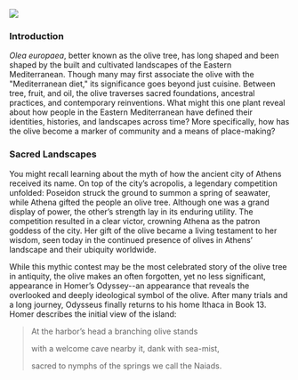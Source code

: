 <a href="https://www.juncture-digital.org"><img src="https://juncture-digital.github.io/juncture/static/images/ve-button.png"></a>

<param ve-config 
title="Olive: Pressing Matters in the Eastern Mediterranean Landscapes"    
source-image="https://upload.wikimedia.org/wikipedia/commons/8/86/Air_Olive_1.JPG"   
banner="https://upload.wikimedia.org/wikipedia/commons/8/86/Air_Olive_1.JPG" 
height=100
author="Charissa Shang"
layout="vertical">

### Introduction
<i>Olea europaea</i>, better known as the olive tree, has long shaped and been shaped by the built and cultivated landscapes of the Eastern Mediterranean. Though many may first associate the olive with the "Mediterranean diet," its significance goes beyond just cuisine. Between tree, fruit, and oil, the olive traverses sacred foundations, ancestral practices, and contemporary reinventions. What might this one plant reveal about how people in the Eastern Mediterranean have defined their identities, histories, and landscapes across time? More specifically, how has the olive become a marker of community and a means of place-making?

<param ve-iframe 
	   src='https://cdn.knightlab.com/libs/timeline3/latest/embed/index.html?source=v2%3A2PACX-1vRKRW0sXGCeXSt1IFAY4252ZAorb_AY-BN1ym5qaw6PY_j2Py7rJvqHVK2GjcvTE8c2s4uPfGkmZgRc&font=Default&lang=en&initial_zoom=2&width=100%25&height=650' 
	   width='100%' 
	   height='650' 
	   webkitallowfullscreen 
	   mozallowfullscreen 
	   allowfullscreen 
	   frameborder='0'></iframe>
	   
### Sacred Landscapes
You might recall learning about the myth of how the ancient city of Athens received its name. On top of the city’s acropolis, a legendary competition unfolded: Poseidon struck the ground to summon a spring of seawater, while Athena gifted the people an olive tree. Although one was a grand display of power, the other’s strength lay in its enduring utility. The competition resulted in a clear victor, crowning Athena as the patron goddess of the city. Her gift of the olive became a living testament to her wisdom, seen today in the continued presence of olives in Athens’ landscape and their ubiquity worldwide.
<param ve-image
	   src="gh:charissashang/plant-humanities-summerprogram/main/olive/erechtheion.redcircle.jpg"
	   caption="Section and plan of the Erectheion. Circled in red is where the sacred olive tree was located.">

While this mythic contest may be the most celebrated story of the olive tree in antiquity, the olive makes an often forgotten, yet no less significant, appearance in Homer’s Odyssey--an appearance that reveals the overlooked and deeply ideological symbol of the olive. After many trials and a long journey, Odysseus finally returns to his home Ithaca in Book 13. Homer describes the initial view of the island:
>At the harbor’s head a branching olive stands
>
>with a welcome cave nearby it, dank with sea-mist,
>
>sacred to nymphs of the springs we call the Naiads.

                                